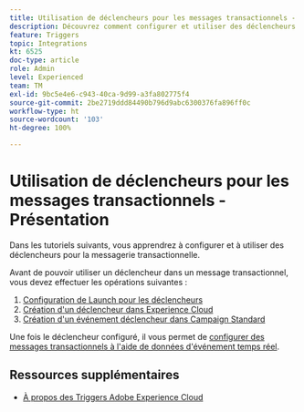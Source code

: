 ```yaml
---
title: Utilisation de déclencheurs pour les messages transactionnels - Présentation
description: Découvrez comment configurer et utiliser des déclencheurs pour la messagerie transactionnelle.
feature: Triggers
topic: Integrations
kt: 6525
doc-type: article
role: Admin
level: Experienced
team: TM
exl-id: 9bc5e4e6-c943-40ca-9d99-a3fa802775f4
source-git-commit: 2be2719ddd84490b796d9abc6300376fa896ff0c
workflow-type: ht
source-wordcount: '103'
ht-degree: 100%

---
```


# Utilisation de déclencheurs pour les messages transactionnels - Présentation

Dans les tutoriels suivants, vous apprendrez à configurer et à utiliser des déclencheurs pour la messagerie transactionnelle.

Avant de pouvoir utiliser un déclencheur dans un message transactionnel, vous devez effectuer les opérations suivantes :

1. [Configuration de Launch pour les déclencheurs](/help/integrations/configure-launch-for-triggers.md)
2. [Création d&#39;un déclencheur dans Experience Cloud](/help/integrations/create-a-trigger-in-experience-cloud.md)
3. [Création d&#39;un événement déclencheur dans Campaign Standard](/help/integrations/create-a-trigger-event.md)

Une fois le déclencheur configuré, il vous permet de [configurer des messages transactionnels à l&#39;aide de données d&#39;événement temps réel](/help/integrations/configure-transactional-messages-using-realtime-event-data.md).

## Ressources supplémentaires

* [À propos des Triggers Adobe Experience Cloud](https://experienceleague.adobe.com/docs/campaign-standard/using/integrating-with-adobe-cloud/working-with-campaign-and-triggers/about-adobe-experience-cloud-triggers.html?lang=fr#integrating-with-adobe-cloud)
